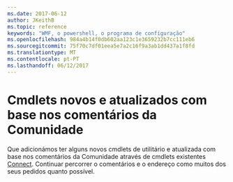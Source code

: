 ```yaml
---
ms.date: 2017-06-12
author: JKeithB
ms.topic: reference
keywords: "WMF, o powershell, o programa de configuração"
ms.openlocfilehash: 984a4b14f0db602aa123c1e3659232b7cc111eb6
ms.sourcegitcommit: 75f70c7df01eea5e7a2c16f9a3ab1dd437a1f8fd
ms.translationtype: MT
ms.contentlocale: pt-PT
ms.lasthandoff: 06/12/2017
---
```

# <a name="new-and-updated-cmdlets-based-on-community-feedback"></a>Cmdlets novos e atualizados com base nos comentários da Comunidade 
Que adicionámos ter alguns novos cmdlets de utilitário e atualizada com base nos comentários da Comunidade através de cmdlets existentes [Connect](https://connect.microsoft.com/powershell). Continuar percorrer o comentários e o endereço como muitos dos seus pedidos quanto possível.

